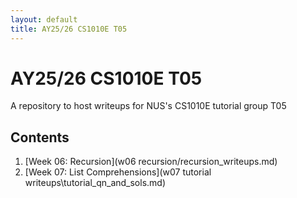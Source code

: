 ```yaml
---
layout: default
title: AY25/26 CS1010E T05
---
```

# AY25/26 CS1010E T05

A repository to host writeups for NUS's CS1010E tutorial group T05

## Contents

1. [Week 06: Recursion](w06 recursion/recursion_writeups.md)
2. [Week 07: List Comprehensions](w07 tutorial writeups\tutorial_qn_and_sols.md)
